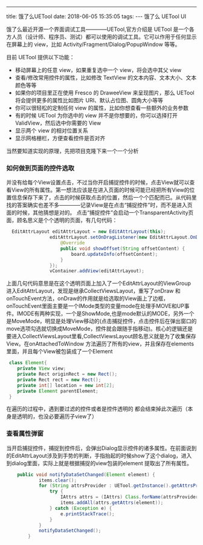 ---
title: 饿了么UETool
date: 2018-06-05 15:35:05
tags:
--- 饿了么 UETool UI


饿了么最近开源一个界面调试工具————UETool,官方介绍是
UETool 是一个各方人员（设计师、程序员、测试）都可以使用的调试工具。它可以作用于任何显示在屏幕上的 view，比如 Activity/Fragment/Dialog/PopupWindow 等等。

目前 UETool 提供以下功能：

- 移动屏幕上的任意 view，如果重复选中一个 view，将会选中其父 view
- 查看/修改常用控件的属性，比如修改 TextView 的文本内容、文本大小、文本颜色等等
- 如果你的项目里正在使用 Fresco 的 DraweeView 来呈现图片，那么 UETool 将会提供更多的属性比如图片 URI、默认占位图、圆角大小等等
- 你可以很轻松的定制任何 view 的属性，比如你想查看一些额外的业务参数
- 有的时候 UETool 为你选中的 view 并不是你想要的，你可以选择打开 ValidView，然后选中你需要的 View
- 显示两个 view 的相对位置关系
- 显示网格栅栏，方便查看控件是否对齐

当然要知道实现的原理，先把项目克隆下来一个一个分析

### 如何做到页面的控件选取

并没有给每个View设置点击，不过当你开启捕捉控件的时候，点击View就可以查看View的所有属性。第一想法应该是在进入页面的时候可能已经把所有View的位置信息保存下来了，点击的时候获取点击的位置，然后一个个匹配而已。从代码里找的答案确实也差不多————记录View是在点击“捕捉控件”时，而不是进入页面的时候，其他猜想是对的。
点击“捕捉控件”会启动一个TransparentActivity页面，顾名思义是个个透明的页面，有几句代码：
```java
  EditAttrLayout editAttrLayout = new EditAttrLayout(this);
                editAttrLayout.setOnDragListener(new EditAttrLayout.OnDragListener() {
                    @Override
                    public void showOffset(String offsetContent) {
                        board.updateInfo(offsetContent);
                    }
                });
                vContainer.addView(editAttrLayout);
```
上面几句代码意思是在这个透明页面上加入了一个EditAttrLayout的ViewGroup
进入EditAttrLayout，发现是继承CollectViewsLayout，重写了onDraw 和onTouchEvent方法，onDraw的作用就是给选取的View画上了边框，onTouchEvent里面主要是一个IMode类型的变量mode在处理手MOVE和UP事件。IMODE有两种实现，一个是ShowMode,也是mode默认的MODE，另外一个是MoveMode，明显是处理View移动的(点击捕捉控件，点击控件后在弹出窗口的move选项勾选就切换成MoveMode，控件就会跟随手指移动)。核心的逻辑还是要进入CollectViewsLayout里看,CollectViewsLayout顾名思义就是为了收集保存View。在onAttachedToWindow 方法遍历了所有的view，并且保存在elements里面，并且每个View被包装成了一个Element
```java
 class Element{
    private View view;
    private Rect originRect = new Rect();
    private Rect rect = new Rect();
    private int[] location = new int[2];
    private Element parentElement;
 }
```
在遍历的过程中，遇到要过滤的控件或者是控件透明的 都会结束掉此次遍历（本身是透明的，也没必要遍历子view了）

### 查看属性弹窗
当开启捕捉控件，捕捉到控件后，会弹出Dialog显示控件的诸多属性。在前面说到的EditAttrLayout涉及到手势的判断，手指抬起的时候show了这个dialog，进入到dialog里面，实际上就是根据捕捉的view包装的element 提取出了所有属性。
```java
    public void notifyDataSetChanged(Element element) {
            items.clear();
            for (String attrsProvider : UETool.getInstance().getAttrsProvider()) {
                try {
                    IAttrs attrs = (IAttrs) Class.forName(attrsProvider).newInstance();
                    items.addAll(attrs.getAttrs(element));
                } catch (Exception e) {
                    e.printStackTrace();
                }
            }
            notifyDataSetChanged();
        }
```